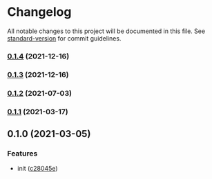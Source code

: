 # Changelog

All notable changes to this project will be documented in this file. See [standard-version](https://github.com/conventional-changelog/standard-version) for commit guidelines.

### [0.1.4](https://github.com/BlackGlory/extra-stream/compare/v0.1.3...v0.1.4) (2021-12-16)

### [0.1.3](https://github.com/BlackGlory/extra-stream/compare/v0.1.2...v0.1.3) (2021-12-16)

### [0.1.2](https://github.com/BlackGlory/extra-stream/compare/v0.1.1...v0.1.2) (2021-07-03)

### [0.1.1](https://github.com/BlackGlory/extra-stream/compare/v0.1.0...v0.1.1) (2021-03-17)

## 0.1.0 (2021-03-05)


### Features

* init ([c28045e](https://github.com/BlackGlory/extra-stream/commit/c28045e7ae2f244b6c069b56ed2f3cd701268d68))

